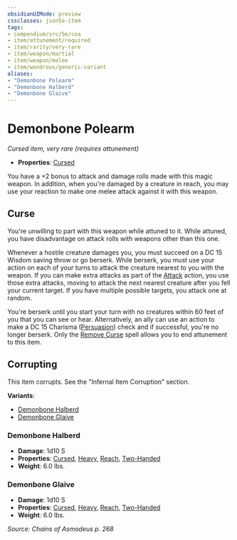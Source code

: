 ```yaml
---
obsidianUIMode: preview
cssclasses: json5e-item
tags:
- compendium/src/5e/coa
- item/attunement/required
- item/rarity/very-rare
- item/weapon/martial
- item/weapon/melee
- item/wondrous/generic-variant
aliases: 
- "Demonbone Polearm"
- "Demonbone Halberd"
- "Demonbone Glaive"
---
```

# Demonbone Polearm
*Cursed item, very rare (requires attunement)*  

- **Properties**: [Cursed](Mechanics/Rules/item-properties.md#Cursed%20Items)

You have a +2 bonus to attack and damage rolls made with this magic weapon. In addition, when you're damaged by a creature in reach, you may use your reaction to make one melee attack against it with this weapon.

## Curse

You're unwilling to part with this weapon while attuned to it. While attuned, you have disadvantage on attack rolls with weapons other than this one.

Whenever a hostile creature damages you, you must succeed on a DC 15 Wisdom saving throw or go berserk. While berserk, you must use your action on each of your turns to attack the creature nearest to you with the weapon. If you can make extra attacks as part of the [Attack](Mechanics/Rules/actions.md#Attack) action, you use those extra attacks, moving to attack the next nearest creature after you fell your current target. If you have multiple possible targets, you attack one at random.

You're berserk until you start your turn with no creatures within 60 feet of you that you can see or hear. Alternatively, an ally can use an action to make a DC 15 Charisma ([Persuasion](Mechanics/Rules/skills.md#Persuasion)) check and if successful, you're no longer berserk. Only the [Remove Curse](Mechanics/spells/remove-curse.md) spell allows you to end attunement to this item.

## Corrupting

This item corrupts. See the "Infernal Item Corruption" section.

**Variants**:
- [Demonbone Halberd](#Demonbone%20Halberd)
- [Demonbone Glaive](#Demonbone%20Glaive)

### Demonbone Halberd

- **Damage**: 1d10 S
- **Properties**: [Cursed](Mechanics/Rules/item-properties.md#Cursed%20Items), [Heavy](Mechanics/Rules/item-properties.md#Heavy), [Reach](Mechanics/Rules/item-properties.md#Reach), [Two-Handed](Mechanics/Rules/item-properties.md#Two-Handed)
- **Weight**: 6.0 lbs.

### Demonbone Glaive

- **Damage**: 1d10 S
- **Properties**: [Cursed](Mechanics/Rules/item-properties.md#Cursed%20Items), [Heavy](Mechanics/Rules/item-properties.md#Heavy), [Reach](Mechanics/Rules/item-properties.md#Reach), [Two-Handed](Mechanics/Rules/item-properties.md#Two-Handed)
- **Weight**: 6.0 lbs.


*Source: Chains of Asmodeus p. 268*